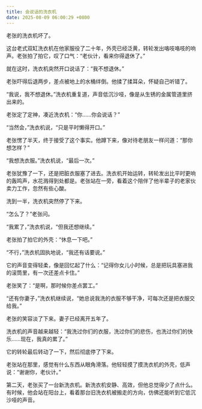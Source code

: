 ```yaml
---
title: 会说话的洗衣机
date: 2025-08-09 06:00:29 +0800
---
```


老张的洗衣机坏了。

这台老式双缸洗衣机在他家服役了二十年，外壳已经泛黄，转轮发出咯吱咯吱的响声。老张拍了拍它，叹了口气：“老伙计，看来你得退休了。”

就在这时，洗衣机突然开口说话了：“我不想退休。”

老张吓得后退两步，差点被地上的水桶绊倒。他揉了揉耳朵，怀疑自己听错了。

“我说，我不想退休。”洗衣机重复道，声音低沉沙哑，像是从生锈的金属管道里挤出来的。

老张定了定神，凑近洗衣机：“你……你会说话？”

“当然会，”洗衣机说，“只是平时懒得开口。”

老张愣了半天，终于接受了这个事实。他蹲下来，像对待老朋友一样问道：“那你想怎样？”

“我想洗衣服。”洗衣机说，“最后一次。”

老张犹豫了一下，还是把脏衣服塞了进去。洗衣机开始运转，转轮发出比平时更响的轰鸣声，水花溅得到处都是。老张站在一旁，看着这个陪伴了他半辈子的老家伙卖力工作，忽然有些心酸。

洗到一半，洗衣机突然停了下来。

“怎么了？”老张问。

“我累了，”洗衣机说，“但我还想继续。”

老张拍了拍它的外壳：“休息一下吧。”

“不行，”洗衣机固执地说，“我还有话要说。”

它的声音变得轻柔，像是回忆起了什么：“记得你女儿小时候，总是把玩具塞进我的滚筒里，有一次还差点卡住。”

老张笑了：“是啊，那时候你差点罢工。”

“还有你妻子，”洗衣机继续说，“她总说我洗的衣服不够干净，可每次还是把衣服交给我。”

老张的笑容淡了下来。妻子已经离开五年了。

洗衣机的声音越来越轻：“我洗过你们的衣服，洗过你们的悲伤，也洗过你们的快乐……现在，我真的累了。”

它的转轮最后转动了一下，然后彻底停了下来。

老张站在那里，感觉有什么东西从眼角滑落。他轻轻摸了摸洗衣机的外壳，低声说：“谢谢你，老伙计。”

第二天，老张买了一台新洗衣机。新洗衣机安静、高效，但他总觉得少了点什么。有时候，他会站在阳台上，看着那台旧洗衣机被搬走的方向，仿佛还能听到它低沉沙哑的声音。
